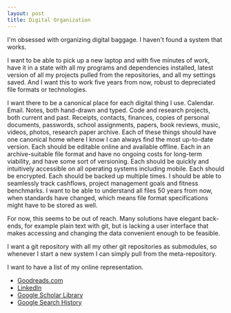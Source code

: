```yaml
---
layout: post
title: Digital Organization
---
```


I'm obsessed with organizing digital baggage. I haven't found a system that
works.

I want to be able to pick up a new laptop and with five minutes of work, have it
in a state with all my programs and dependencies installed, latest version of
all my projects pulled from the repositories, and all my settings saved. And I
want this to work five years from now, robust to depreciated file formats or
technologies. 

I want there to be a canonical place for each digital thing I use. Calendar.
Email. Notes, both hand-drawn and typed. Code and research projects, both
current and past. Receipts, contacts, finances, copies of personal documents,
passwords, school assignments, papers, book reviews, music, videos, photos,
research paper archive. Each of these things should have one canonical home
where I know I can always find the most up-to-date version. Each should be
editable online and available offline. Each in an archive-suitable file format
and have no ongoing costs for long-term viability, and have some sort of
versioning. Each should be quickly and intuitively accessible on all operating
systems including mobile. Each should be encrypted. Each should be backed up
multiple times. I should be able to seamlessly track cashflows, project
management goals and fitness benchmarks. I want to be able to understand all
files 50 years from now, when standards have changed, which means file format
specifications might have to be stored as well. 

For now, this seems to be out of reach. Many solutions have elegant back-ends,
for example plain text with git, but is lacking a user interface that makes
accessing and changing the data convenient enough to be feasible.

I want a git repository with all my other git repositories as submodules, so
whenever I start a new system I can simply pull from the meta-repository.

I want to have a list of my online representation.
- [Goodreads.com](http://goodreads.com)
- [LinkedIn](http://linkedin.com)
- [Google Scholar Library](http://scholar.google.ca/scholar?scilib=1&hl=en&as_sdt=0,5)
- [Google Search History](http://www.google.com/history/lookup?q=&output=rss&num=1000)





